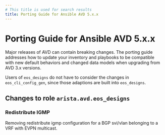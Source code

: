 ```yaml
---
# This title is used for search results
title: Porting Guide for Ansible AVD 5.x.x
---
```

<!--
  ~ Copyright (c) 2023-2024 Arista Networks, Inc.
  ~ Use of this source code is governed by the Apache License 2.0
  ~ that can be found in the LICENSE file.
  -->

# Porting Guide for Ansible AVD 5.x.x

Major releases of AVD can contain breaking changes. The porting guide addresses how to update your inventory
and playbooks to be compatible with new default behaviors and changed data models when upgrading from AVD 3.x versions.

Users of `eos_designs` do not have to consider the changes in `eos_cli_config_gen`, since those adaptions are
built into `eos_designs`.

## Changes to role `arista.avd.eos_designs`

### Redistribute IGMP 

Removing redistribute igmp configuration for a BGP svi/vlan belonging to a VRF with EVPN multicast.
